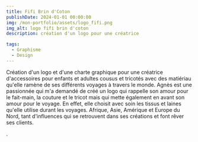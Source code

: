```yaml
---
title: Fifi Brin d'Coton
publishDate: 2024-01-01 00:00:00
img: /mon-portfolio/assets/logo_fifi.png
img_alt: logo fifi brin d'coton
description: création d'un logo pour une créatrice

tags:
  - Graphisme
  - Design
---
```


Création d'un logo et d'une charte graphique pour une créatrice d'accessoires pour enfants et adultes cousus et tricotés avec des matiériau qu'elle ramène de ses différents voyages à travers le monde. Agnès est une passionnée qui m'a demandé de créé un logo qui rappelle son amour pour le fait-main, la couture et le tricot mais qui mette également en avant son amour pour le voyage. En effet, elle choisit avec soin les tissus et laines qu'elle utilise durant les voyages. Afrique, Asie, Amérique et Europe du Nord, tant d'influences qui se retrouvent dans ses créations et font rêver ses clients.

.
